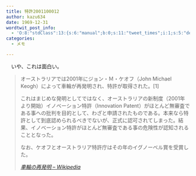 ```yaml
---
title: 特許2001100012
author: kazu634
date: 1969-12-31
wordtwit_post_info:
  - 'O:8:"stdClass":13:{s:6:"manual";b:0;s:11:"tweet_times";i:1;s:5:"delay";i:0;s:7:"enabled";i:1;s:10:"separation";s:2:"60";s:7:"version";s:3:"3.7";s:14:"tweet_template";b:0;s:6:"status";i:2;s:6:"result";a:0:{}s:13:"tweet_counter";i:2;s:13:"tweet_log_ids";a:1:{i:0;i:3693;}s:9:"hash_tags";a:0:{}s:8:"accounts";a:1:{i:0;s:7:"kazu634";}}'
categories:
  - メモ

---
```

<div class="section">
<p>
    　いや、これは面白い。
</p>
  
<blockquote title="車輪の再発明 - Wikipedia" cite="http://ja.wikipedia.org/wiki/%E8%BB%8A%E8%BC%AA%E3%81%AE%E5%86%8D%E7%99%BA%E6%98%8E">
<p>
      オーストラリアでは2001年にジョン・Ｍ・ケオフ（John Michael Keogh）によって車輪が再発明され、特許が取得された。[1]
</p>
    
<p>
      これはまじめな発明としてではなく、オーストラリアの新制度（2001年より開始）イノベーション特許（Innovation Patent）がほとんど無審査である事への批判を目的として、わざと申請されたものである。本来なら特許として到底認められるべきでないが、正式に認可されてしまった。結果、イノベーション特許がほとんど無審査である事の危険性が認知されることとなった。
</p>
    
<p>
      なお、ケオフとオーストラリア特許庁はその年のイグノーベル賞を受賞した。
</p>
    
<p>
<cite><a href="http://ja.wikipedia.org/wiki/%E8%BB%8A%E8%BC%AA%E3%81%AE%E5%86%8D%E7%99%BA%E6%98%8E" onclick="__gaTracker('send', 'event', 'outbound-article', 'http://ja.wikipedia.org/wiki/%E8%BB%8A%E8%BC%AA%E3%81%AE%E5%86%8D%E7%99%BA%E6%98%8E', '車輪の再発明 &#8211; Wikipedia');" target="_blank">車輪の再発明 &#8211; Wikipedia</a></cite>
</p>
</blockquote>
</div>
